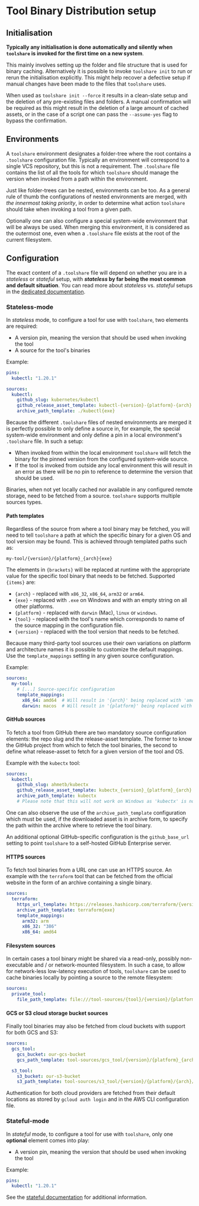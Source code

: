 # Tool Binary Distribution setup

## Initialisation

**Typically any initialisation is done automatically and silently when `toolshare` is invoked for the first time on a
new system**.

This mainly involves setting up the folder and file structure that is used for binary caching.  Alternatively it is
possible to invoke `toolshare init` to run or rerun the initialisation explicitly. This might help recover a defective
setup if manual changes have been made to the files that `toolshare` uses.

When used as `toolshare init --force` it results in a clean-slate setup and the deletion of any pre-existing files and
folders. A manual confirmation will be required as this might result in the deletion of a large amount of cached assets,
or in the case of a script one can pass the `--assume-yes` flag to bypass the confirmation.

## Environments

A `toolshare` environment designates a folder-tree where the root contains a `.toolshare` configuration file. Typically
an environment will correspond to a single VCS repository, but this is not a requirement. The `.toolshare` file contains
the list of all the tools for which `toolshare` should manage the version when invoked from a path within the
environment.

Just like folder-trees can be nested, environments can be too. As a general rule of thumb the configurations of nested
environments are merged, with _the innermost taking priority_, in order to determine what action `toolshare` should take
when invoking a tool from a given path.

Optionally one can also configure a special system-wide environment that will be always be used. When merging this
environment, it is considered as the outermost one, even when a `.toolshare` file exists at the root of the current
filesystem.

## Configuration

The exact content of a `.toolshare` file will depend on whether you are in a _stateless_ or _stateful_ setup, with
**_stateless_ by far being the most common and default situation**. You can read more about _stateless_ vs. _stateful_
setups in the [dedicated documentation](./internals/state.md).

### Stateless-mode

In _stateless_ mode, to configure a tool for use with `toolshare`, two elements are required:

* A version pin, meaning the version that should be used when invoking the tool
* A source for the tool's binaries

Example:

```yaml
pins:
  kubectl: "1.20.1"

sources:
  kubectl:
    github_slug: kubernetes/kubectl
    github_release_asset_template: kubectl-{version}-{platform}-{arch}.tar.gz
    archive_path_template: ./kubectl{exe}
```

Because the different `.toolshare` files of nested environments are merged it is perfectly possible to only define a
source in, for example, the special system-wide environment and only define a pin in a local environment's `.toolshare`
file. In such a setup:

* When invoked from within the local environment `toolshare` will fetch the binary for the pinned version from the
  configured system-wide source.
* If the tool is invoked from outside any local environment this will result in an error as there will be no pin to
  reference to determine the version that should be used.

Binaries, when not yet locally cached nor available in any configured remote storage, need to be fetched from a source.
`toolshare` supports multiple sources types.

#### Path templates

Regardless of the source from where a tool binary may be fetched, you will need to tell `toolshare` a path at which the
specific binary for a given OS and tool version may be found. This is achieved through templated paths such as:

```text
my-tool/{version}/{platform}_{arch}{exe}
```

The elements in `{brackets}` will be replaced at runtime with the appropriate value for the specific tool binary that
needs to be fetched. Supported `{items}` are:

* `{arch}` - replaced with `x86_32`, `x86_64`, `arm32` or `arm64`.
* `{exe}` - replaced with `.exe` on Windows and with an empty string on all other platforms.
* `{platform}` - replaced with `darwin` (Mac), `linux` or `windows`.
* `{tool}` - replaced with the tool's name which corresponds to name of the source mapping in the configuration file.
* `{version}` - replaced with the tool version that needs to be fetched.

Because many third-party tool sources use their own variations on platform and architecture names it is possible to
customize the default mappings. Use the `template_mappings` setting in any given source configuration.

Example:

```yaml
sources:
  my-tool:
    # [...] Source-specific configuration
    template_mappings:
      x86_64: amd64  # Will result in '{arch}' being replaced with 'amd64' instead of 'x86_64' in path templates.
      darwin: macos  # Will result in '{platform}' being replaced with 'macos' instead of 'darwin' in path templates.
```

#### GitHub sources

To fetch a tool from GitHub there are two mandatory source configuration elements: the repo slug and the release-asset
template. The former to know the GitHub project from which to fetch the tool binaries, the second to define what
release-asset to fetch for a given version of the tool and OS.

Example with the `kubectx` tool:

```yaml
sources:
  kubectl:
    github_slug: ahmetb/kubectx
    github_release_asset_template: kubectx_{version}_{platform}_{arch}.tar.gz
    archive_path_template: kubectx
    # Please note that this will not work on Windows as 'kubectx' is not supported on that platform.
```

One can also observe the use of the `archive_path_template` configuration which must be used, if the downloaded asset is
in archive form, to specify the path within the archive where to retrieve the tool binary.

An additional optional GitHub-specific configuration is the `github_base_url` setting to point `toolshare` to a
self-hosted GitHub Enterprise server.

#### HTTPS sources

To fetch tool binaries from a URL one can use an HTTPS source. An example with the `terraform` tool that can be fetched
from the official website in the form of an archive containing a single binary.

```yaml
sources:
  terraform:
    https_url_template: https://releases.hashicorp.com/terraform/{version}/terraform_{version}_{platform}_{arch}.zip
    archive_path_template: terraform{exe}
    template_mappings:
      arm32: arm
      x86_32: "386"
      x86_64: amd64
```

#### Filesystem sources

In certain cases a tool binary might be shared via a read-only, possibly non-executable and / or network-mounted
filesystem. In such a case, to allow for network-less low-latency execution of tools, `toolshare` can be used to cache
binaries locally by pointing a source to the remote filesystem:

```yaml
sources:
  private_tool:
    file_path_template: file:///tool-sources/{tool}/{version}/{platform}_{arch}{exe}
```

#### GCS or S3 cloud storage bucket sources

Finally tool binaries may also be fetched from cloud buckets with support for both GCS and S3:

```yaml
sources:
  gcs_tool:
    gcs_bucket: our-gcs-bucket
    gcs_path_template: tool-sources/gcs_tool/{version}/{platform}_{arch}{exe}

  s3_tool:
    s3_bucket: our-s3-bucket
    s3_path_template: tool-sources/s3_tool/{version}/{platform}/{arch}/s3_tool{exe}
```

Authentication for both cloud providers are fetched from their default locations as stored by `gcloud auth login` and
in the AWS CLI configuration file.

### Stateful-mode

In _stateful_ mode, to configure a tool for use with `toolshare`, only one **optional** element comes into play:

* A version pin, meaning the version that should be used when invoking the tool

Example:

```yaml
pins:
  kubectl: "1.20.1"
```

See the [stateful documentation](./internals/state.md) for additional information.
